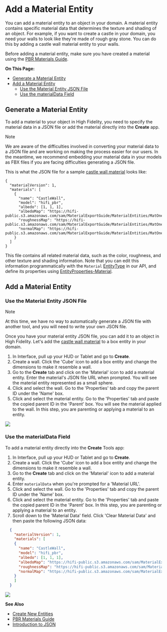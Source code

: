# Add a Material Entity

You can add a material entity to an object in your domain. A material entity contains specific material data that determines the texture and shading of an object. For example, if you want to create a castle in your domain, you need your walls to look like they're made of rough gray stone. You can do this by adding a castle wall material entity to your walls. 

Before adding a material entity, make sure you have created a material using the [PBR Materials Guide](../3d-models/pbr-materials-guide).

**On This Page:**

+ [Generate a Material Entity](#generate-a-material-entity)
+ [Add a Material Entity](#add-a-material-entity)
    + [Use the Material Entity JSON File](#use-the-material-entity-json-file)
    + [Use the materialData Field](#use-the-materialdata-field)

## Generate a Material Entity

To add a material to your object in High Fidelity, you need to specify the material data in a JSON file or add the material directly into the **Create** app. 

<div class="admonition note">
    <p class="admonition-title">Note</p>
    <p>We are aware of the difficulties involved in converting your material data to a JSON file and are working on making the process easier for our users. In the meantime, we recommend embedding your material data in your models as FBX files if you are facing difficulties generating a JSON file. </p>
</div>

This is what the JSON file for a sample [castle wall material](https://hifi-public.s3.amazonaws.com/sam/MaterialExportGuide/MaterialEntities/MatOne/CastleWall/CastleWall.hfm.json) looks like:

```
{
  "materialVersion": 1,
  "materials": [
    {
      "name": "CastleWall",
      "model": "hifi_pbr",
      "albedo": [1, 1, 1],
      "albedoMap": "https://hifi-public.s3.amazonaws.com/sam/MaterialExportGuide/MaterialEntities/MatOne/CastleWall/CastleWall_Base_Color.png",
      "roughnessMap": "https://hifi-public.s3.amazonaws.com/sam/MaterialExportGuide/MaterialEntities/MatOne/CastleWall/CCastleWall_Roughness.png",
      "normalMap": "https://hifi-public.s3.amazonaws.com/sam/MaterialExportGuide/MaterialEntities/MatOne/CastleWall/CastleWall_Normal.png"
    }
  ]
}
```

This file contains all related material data, such as the color, roughness, and other texture and shading information. Note that you can edit this information programmatically with the `Material` [EntityType](https://apidocs.highfidelity.com/Entities.html#.EntityType) in our API, and define its properties using [EntityProperties-Material](https://apidocs.highfidelity.com/Entities.html#.EntityProperties-Material).

## Add a Material Entity

### Use the Material Entity JSON File

<div class="admonition note">
    <p class="admonition-title">Note</p>
    <p>At this time, we have no way to automatically generate a JSON file with another tool, and you will need to write your own JSON file.
</p>
</div>

Once you have your material entity JSON file, you can add it to an object in High Fidelity. Let's add the [castle wall material](https://hifi-public.s3.amazonaws.com/sam/MaterialExportGuide/MaterialEntities/MatOne/CastleWall/CastleWall.hfm.json) to a box entity in your domain. 

1. In Interface, pull up your HUD or Tablet and go to **Create**.
2. Create a wall. Click the 'Cube' icon to add a box entity and change the dimensions to make it resemble a wall. 
3. Go to the **Create** tab and click on the 'Material' icon to add a material entity. Enter the material's JSON file URL when prompted. You will see the material entity represented as a small sphere. 
4. Click and select the wall. Go to the 'Properties' tab and copy the parent ID under the 'Name' box. 
5. Click and select the material entity. Go to the 'Properties' tab and paste the copied parent ID in the 'Parent' box. You will see the material applied to the wall. In this step, you are parenting or applying a material to an entity.

![](_images/material-entity.GIF)

### Use the materialData Field

To add a material entity directly into the **Create** Tools app:
1. In Interface, pull up your HUD or Tablet and go to **Create**.
2. Create a wall. Click the 'Cube' icon to add a box entity and change the dimensions to make it resemble a wall. 
3. Go to the **Create** tab and click on the 'Material' icon to add a material entity. 
4. Enter `materialData` when you're prompted for a 'Material URL'.
5. Click and select the wall. Go to the 'Properties' tab and copy the parent ID under the 'Name' box. 
6. Click and select the material entity. Go to the 'Properties' tab and paste the copied parent ID in the 'Parent' box. In this step, you are parenting or applying a material to an entity.
7. Scroll down to the 'Material Data' field. Click 'Clear Material Data' and then paste the following JSON data:

```json
  {
    "materialVersion": 1,
    "materials": [
    {
      "name": "CastleWall",
      "model": "hifi_pbr",
      "albedo": [1, 1, 1],
      "albedoMap": "https://hifi-public.s3.amazonaws.com/sam/MaterialExportGuide/MaterialEntities/MatOne/CastleWall/CastleWall_Base_Color.png",
      "roughnessMap": "https://hifi-public.s3.amazonaws.com/sam/MaterialExportGuide/MaterialEntities/MatOne/CastleWall/CCastleWall_Roughness.png",
      "normalMap": "https://hifi-public.s3.amazonaws.com/sam/MaterialExportGuide/MaterialEntities/MatOne/CastleWall/CastleWall_Normal.png"
    }
    ]
  }
```


![](_images/material-data.GIF)

**See Also**

+ [Create New Entities](create-entities)
+ [PBR Materials Guide](../3d-models/pbr-materials-guide)
+ [Introduction to JSON](https://www.w3schools.com/js/js_json_intro.asp)
